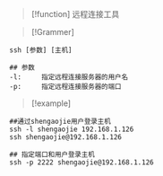 
> [!function]
> 远程连接工具

> [!Grammer] 
```shell
ssh [参数] [主机]

## 参数
-l:     指定远程连接服务器的用户名
-p:     指定远程连接服务器的端口
```



> [!example] 
```shell
##通过shengaojie用户登录主机
ssh -l shengaojie 192.168.1.126
ssh shengaojie@192.168.1.126

## 指定端口和用户登录主机
ssh -p 2222 shengaojie@192.168.1.126
```
